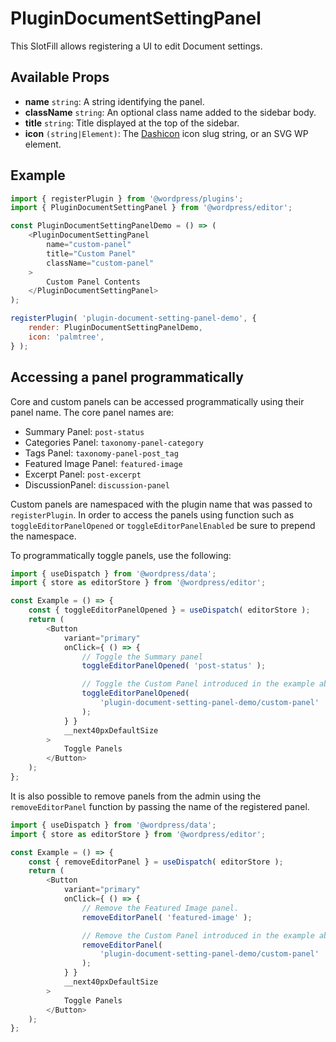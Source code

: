 # PluginDocumentSettingPanel

This SlotFill allows registering a UI to edit Document settings.

## Available Props

-   **name** `string`: A string identifying the panel.
-   **className** `string`: An optional class name added to the sidebar body.
-   **title** `string`: Title displayed at the top of the sidebar.
-   **icon** `(string|Element)`: The [Dashicon](https://developer.wordpress.org/resource/dashicons/) icon slug string, or an SVG WP element.

## Example

```js
import { registerPlugin } from '@wordpress/plugins';
import { PluginDocumentSettingPanel } from '@wordpress/editor';

const PluginDocumentSettingPanelDemo = () => (
	<PluginDocumentSettingPanel
		name="custom-panel"
		title="Custom Panel"
		className="custom-panel"
	>
		Custom Panel Contents
	</PluginDocumentSettingPanel>
);

registerPlugin( 'plugin-document-setting-panel-demo', {
	render: PluginDocumentSettingPanelDemo,
	icon: 'palmtree',
} );
```

## Accessing a panel programmatically

Core and custom panels can be accessed programmatically using their panel name. The core panel names are:

-   Summary Panel: `post-status`
-   Categories Panel: `taxonomy-panel-category`
-   Tags Panel: `taxonomy-panel-post_tag`
-   Featured Image Panel: `featured-image`
-   Excerpt Panel: `post-excerpt`
-   DiscussionPanel: `discussion-panel`

Custom panels are namespaced with the plugin name that was passed to `registerPlugin`.
In order to access the panels using function such as `toggleEditorPanelOpened` or `toggleEditorPanelEnabled` be sure to prepend the namespace.

To programmatically toggle panels, use the following:

```js
import { useDispatch } from '@wordpress/data';
import { store as editorStore } from '@wordpress/editor';

const Example = () => {
	const { toggleEditorPanelOpened } = useDispatch( editorStore );
	return (
		<Button
			variant="primary"
			onClick={ () => {
				// Toggle the Summary panel
				toggleEditorPanelOpened( 'post-status' );

				// Toggle the Custom Panel introduced in the example above.
				toggleEditorPanelOpened(
					'plugin-document-setting-panel-demo/custom-panel'
				);
			} }
			__next40pxDefaultSize
		>
			Toggle Panels
		</Button>
	);
};
```

It is also possible to remove panels from the admin using the `removeEditorPanel` function by passing the name of the registered panel.

```js
import { useDispatch } from '@wordpress/data';
import { store as editorStore } from '@wordpress/editor';

const Example = () => {
	const { removeEditorPanel } = useDispatch( editorStore );
	return (
		<Button
			variant="primary"
			onClick={ () => {
				// Remove the Featured Image panel.
				removeEditorPanel( 'featured-image' );

				// Remove the Custom Panel introduced in the example above.
				removeEditorPanel(
					'plugin-document-setting-panel-demo/custom-panel'
				);
			} }
			__next40pxDefaultSize
		>
			Toggle Panels
		</Button>
	);
};
```
